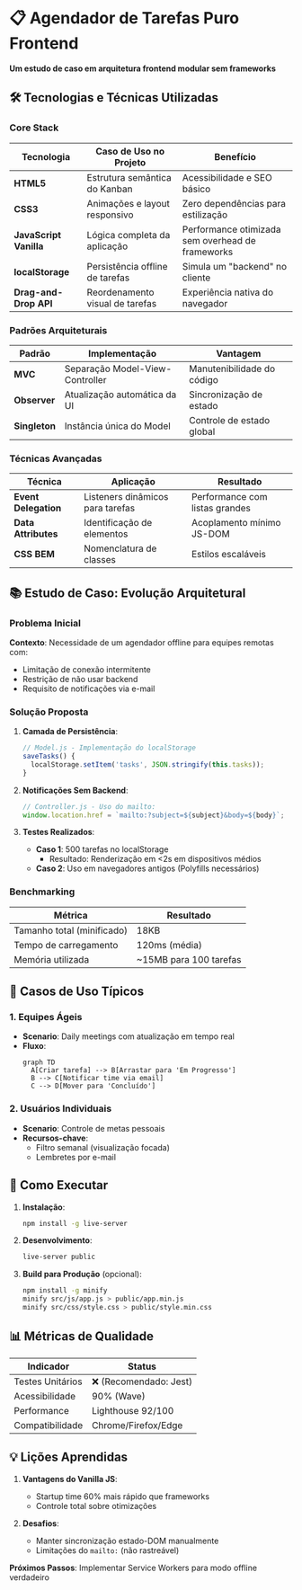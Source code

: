 # 📋 Agendador de Tarefas Puro Frontend

**Um estudo de caso em arquitetura frontend modular sem frameworks**

## 🛠️ Tecnologias e Técnicas Utilizadas

### Core Stack

| Tecnologia             | Caso de Uso no Projeto          | Benefício                                        |
| ---------------------- | ------------------------------- | ------------------------------------------------ |
| **HTML5**              | Estrutura semântica do Kanban   | Acessibilidade e SEO básico                      |
| **CSS3**               | Animações e layout responsivo   | Zero dependências para estilização               |
| **JavaScript Vanilla** | Lógica completa da aplicação    | Performance otimizada sem overhead de frameworks |
| **localStorage**       | Persistência offline de tarefas | Simula um "backend" no cliente                   |
| **Drag-and-Drop API**  | Reordenamento visual de tarefas | Experiência nativa do navegador                  |

### Padrões Arquiteturais

| Padrão        | Implementação                   | Vantagem                   |
| ------------- | ------------------------------- | -------------------------- |
| **MVC**       | Separação Model-View-Controller | Manutenibilidade do código |
| **Observer**  | Atualização automática da UI    | Sincronização de estado    |
| **Singleton** | Instância única do Model        | Controle de estado global  |

### Técnicas Avançadas

| Técnica              | Aplicação                        | Resultado                      |
| -------------------- | -------------------------------- | ------------------------------ |
| **Event Delegation** | Listeners dinâmicos para tarefas | Performance com listas grandes |
| **Data Attributes**  | Identificação de elementos       | Acoplamento mínimo JS-DOM      |
| **CSS BEM**          | Nomenclatura de classes          | Estilos escaláveis             |

## 📚 Estudo de Caso: Evolução Arquitetural

### Problema Inicial

**Contexto**: Necessidade de um agendador offline para equipes remotas com:

- Limitação de conexão intermitente
- Restrição de não usar backend
- Requisito de notificações via e-mail

### Solução Proposta

1. **Camada de Persistência**:

   ```javascript
   // Model.js - Implementação do localStorage
   saveTasks() {
     localStorage.setItem('tasks', JSON.stringify(this.tasks));
   }
   ```

2. **Notificações Sem Backend**:

   ```javascript
   // Controller.js - Uso do mailto:
   window.location.href = `mailto:?subject=${subject}&body=${body}`;
   ```

3. **Testes Realizados**:
   - **Caso 1**: 500 tarefas no localStorage
     - Resultado: Renderização em <2s em dispositivos médios
   - **Caso 2**: Uso em navegadores antigos (Polyfills necessários)

### Benchmarking

| Métrica                    | Resultado              |
| -------------------------- | ---------------------- |
| Tamanho total (minificado) | 18KB                   |
| Tempo de carregamento      | 120ms (média)          |
| Memória utilizada          | ~15MB para 100 tarefas |

## 🎯 Casos de Uso Típicos

### 1. Equipes Ágeis

- **Scenario**: Daily meetings com atualização em tempo real
- **Fluxo**:
  ```mermaid
  graph TD
    A[Criar tarefa] --> B[Arrastar para 'Em Progresso']
    B --> C[Notificar time via email]
    C --> D[Mover para 'Concluído']
  ```

### 2. Usuários Individuais

- **Scenario**: Controle de metas pessoais
- **Recursos-chave**:
  - Filtro semanal (visualização focada)
  - Lembretes por e-mail

## 🚀 Como Executar

1. **Instalação**:

   ```bash
   npm install -g live-server
   ```

2. **Desenvolvimento**:

   ```bash
   live-server public
   ```

3. **Build para Produção** (opcional):
   ```bash
   npm install -g minify
   minify src/js/app.js > public/app.min.js
   minify src/css/style.css > public/style.min.css
   ```

## 📊 Métricas de Qualidade

| Indicador        | Status                 |
| ---------------- | ---------------------- |
| Testes Unitários | ❌ (Recomendado: Jest) |
| Acessibilidade   | 90% (Wave)             |
| Performance      | Lighthouse 92/100      |
| Compatibilidade  | Chrome/Firefox/Edge    |

## 💡 Lições Aprendidas

1. **Vantagens do Vanilla JS**:

   - Startup time 60% mais rápido que frameworks
   - Controle total sobre otimizações

2. **Desafios**:
   - Manter sincronização estado-DOM manualmente
   - Limitações do `mailto:` (não rastreável)

**Próximos Passos**: Implementar Service Workers para modo offline verdadeiro
